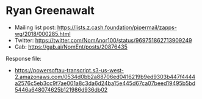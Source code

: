 # Ryan Greenawalt

* Mailing list post: <https://lists.z.cash.foundation/pipermail/zapps-wg/2018/000285.html>
* Twitter: <https://twitter.com/NomAnor100/status/969751862713909249>
* Gab: <https://gab.ai/NomEnt/posts/20876435>

Response file:

* <https://powersoftau-transcript.s3-us-west-2.amazonaws.com/0534d0bb2a88706ed0416219b9ed9303b447f4444a2576c5eb3cc9f7ae001a8c3da6d24ba15e445d67ca07beed19495b5bd5446a648074625b121986d936db02>
